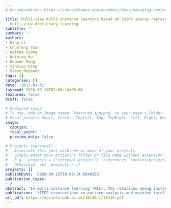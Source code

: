 ```yaml
---
# Documentation: https://sourcethemes.com/academic/docs/managing-content/

title: Multi-view multi-instance learning based on joint sparse representation and
  multi-view dictionary learning
subtitle: ''
summary: ''
authors:
- Bing Li
- Chunfeng Yuan
- Weihua Xiong
- Weiming Hu
- Houwen Peng
- Xinmiao Ding
- Steve Maybank
tags: []
categories: []
date: '2017-01-01'
lastmod: 2020-09-14T02:08:14+08:00
featured: false
draft: false

# Featured image
# To use, add an image named `featured.jpg/png` to your page's folder.
# Focal points: Smart, Center, TopLeft, Top, TopRight, Left, Right, BottomLeft, Bottom, BottomRight.
image:
  caption: ''
  focal_point: ''
  preview_only: false

# Projects (optional).
#   Associate this post with one or more of your projects.
#   Simply enter your project's folder or file name without extension.
#   E.g. `projects = ["internal-project"]` references `content/project/deep-learning/index.md`.
#   Otherwise, set `projects = []`.
projects: []
publishDate: '2020-09-13T18:08:14.684810Z'
publication_types:
- 2
abstract: 'In multi-instance learning (MIL), the relations among instances in a bag convey important contextual information in many applications. Previous studies on MIL either ignore such relations or simply model them with a fixed graph structure so that the overall performance inevitably degrades in complex environments. To address this problem, this paper proposes a novel multi-view multi-instance learning algorithm (M 2 IL) that combines multiple context structures in a bag into a unified framework. The novel aspects are: (i) we propose a sparse ε -graph model that can generate different graphs with different parameters to represent various context relations in a bag, (ii) we propose a multi-view joint sparse representation that integrates these graphs into a unified framework for bag classification, and (iii) we propose a multi-view dictionary learning algorithm to obtain a multi-view graph dictionary that considers cues from all views simultaneously to improve the discrimination of the M 2 IL. Experiments and analyses in many practical applications prove the effectiveness of the M 2 IL.'
publication: '*IEEE transactions on pattern analysis and machine intelligence*'
url_pdf: https://eprints.bbk.ac.uk/18136/1/18136.pdf
---
```

